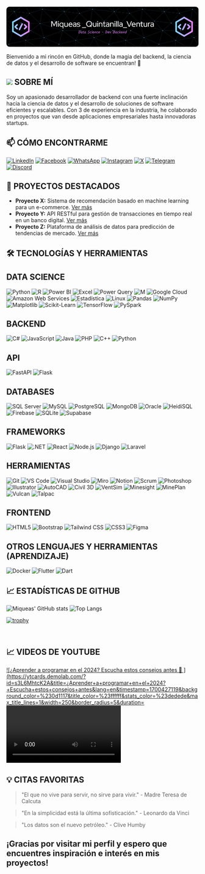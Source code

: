 
![Banner de Miqueas](github-header.png)

Bienvenido a mi rincón en GitHub, donde la magia del backend, la ciencia de datos y el desarrollo de software se encuentran! 🚀

##  <img src="https://media.giphy.com/media/v1.Y2lkPTc5MGI3NjExM3I3Mml5eWh0Zm40NGo4ODdhNjAyMTZncG0zNDBjZXpheWsydjljbCZlcD12MV9pbnRlcm5hbF9naWZfYnlfaWQmY3Q9cw/ahVlmHJzTMxygUxUou/giphy.gif" width="30"/>  SOBRE MÍ

Soy un apasionado desarrollador de backend con una fuerte inclinación hacia la ciencia de datos y el desarrollo de soluciones de software eficientes y escalables. Con 3 de experiencia en la industria, he colaborado en proyectos que van desde aplicaciones empresariales hasta innovadoras startups.

## 📫 CÓMO ENCONTRARME

[![LinkedIn](https://img.shields.io/badge/linkedin-%230077B5.svg?style=for-the-badge&logo=linkedin&logoColor=white)](https://www.linkedin.com/in/mqv/)  [![Facebook](https://img.shields.io/badge/Facebook-%231877F2.svg?style=for-the-badge&logo=Facebook&logoColor=white)](https://web.facebook.com/Miqueas.Quintanilla)  [![WhatsApp](https://img.shields.io/badge/WhatsApp-25D366?style=for-the-badge&logo=whatsapp&logoColor=white)]( https://w.app/Miqueas)   [![Instagram](https://img.shields.io/badge/Instagram-%23E4405F.svg?style=for-the-badge&logo=Instagram&logoColor=white)](https://www.instagram.com/miqueasquintanilla/)  [![X](https://img.shields.io/badge/X-%23000000.svg?style=for-the-badge&logo=X&logoColor=white)](https://twitter.com/MiCkYMattheus)  [![Telegram](https://img.shields.io/badge/Telegram-2CA5E0?style=for-the-badge&logo=telegram&logoColor=white)](https://t.me/Miqui7)  [![Discord](https://img.shields.io/badge/Discord-%235865F2.svg?style=for-the-badge&logo=discord&logoColor=white)](https://discordapp.com/users/1010018201339445389)

## 🌟 PROYECTOS DESTACADOS

- **Proyecto X:** Sistema de recomendación basado en machine learning para un e-commerce. [Ver más](#)
- **Proyecto Y:** API RESTful para gestión de transacciones en tiempo real en un banco digital. [Ver más](#)
- **Proyecto Z:** Plataforma de análisis de datos para predicción de tendencias de mercado. [Ver más](#)

## 🛠️ TECNOLOGÍAS Y HERRAMIENTAS

## DATA SCIENCE
![Python](https://img.shields.io/badge/Python-%233776AB.svg?style=for-the-badge&logo=python&logoColor=white)
![R](https://img.shields.io/badge/R-%23276DC3.svg?style=for-the-badge&logo=r&logoColor=white)
![Power BI](https://img.shields.io/badge/Power_BI-F2C811?style=for-the-badge&logo=power-bi&logoColor=black)
![Excel](https://img.shields.io/badge/Excel-%23217346.svg?style=for-the-badge&logo=microsoft-excel&logoColor=white)
![Power Query](https://img.shields.io/badge/Power_Query-%23316192.svg?style=for-the-badge&logo=powerbi&logoColor=white)
![M](https://img.shields.io/badge/M-%2300A4E4.svg?style=for-the-badge&logo=Power%20BI&logoColor=white)
![Google Cloud](https://img.shields.io/badge/Google_Cloud-%234285F4.svg?style=for-the-badge&logo=google-cloud&logoColor=white)
![Amazon Web Services](https://img.shields.io/badge/AWS-%23232F3E.svg?style=for-the-badge&logo=amazon-aws&logoColor=white)
![Estadística](https://img.shields.io/badge/Estadística-%2312100E.svg?style=for-the-badge)
![Linux](https://img.shields.io/badge/Linux-FCC624?style=for-the-badge&logo=linux&logoColor=black)
![Pandas](https://img.shields.io/badge/Pandas-%23150458.svg?style=for-the-badge&logo=pandas&logoColor=white)
![NumPy](https://img.shields.io/badge/NumPy-%23013243.svg?style=for-the-badge&logo=numpy&logoColor=white)
![Matplotlib](https://img.shields.io/badge/Matplotlib-%23007ACC.svg?style=for-the-badge&logo=matplotlib&logoColor=white)
![Scikit-Learn](https://img.shields.io/badge/Scikit_Learn-%23F7931E.svg?style=for-the-badge&logo=scikit-learn&logoColor=white)
![TensorFlow](https://img.shields.io/badge/TensorFlow-%23FF6F00.svg?style=for-the-badge&logo=TensorFlow&logoColor=white)
![PySpark](https://img.shields.io/badge/PySpark-%23E25A1C.svg?style=for-the-badge&logo=apache-spark&logoColor=white)


## BACKEND
![C#](https://img.shields.io/badge/C%23-%239146FF.svg?style=for-the-badge&logo=c-sharp&logoColor=white)
![JavaScript](https://img.shields.io/badge/JavaScript-%23F7DF1E.svg?style=for-the-badge&logo=javascript&logoColor=black)
![Java](https://img.shields.io/badge/Java-%23ED8B00.svg?style=for-the-badge&logo=java&logoColor=white)
![PHP](https://img.shields.io/badge/PHP-%23777BB4.svg?style=for-the-badge&logo=php&logoColor=white)
![C++](https://img.shields.io/badge/C++-%2300599C.svg?style=for-the-badge&logo=c%2B%2B&logoColor=white)
![Python](https://img.shields.io/badge/Python-%233776AB.svg?style=for-the-badge&logo=python&logoColor=white)


## API
![FastAPI](https://img.shields.io/badge/FastAPI-%2300D7A7.svg?style=for-the-badge&logo=fastapi&logoColor=white)
![Flask](https://img.shields.io/badge/Flask-%23000.svg?style=for-the-badge&logo=flask&logoColor=white)

## DATABASES
![SQL Server](https://img.shields.io/badge/SQL_Server-%23CC2927.svg?style=for-the-badge&logo=microsoft-sql-server&logoColor=white)
![MySQL](https://img.shields.io/badge/MySQL-%2300f.svg?style=for-the-badge&logo=mysql&logoColor=white)
![PostgreSQL](https://img.shields.io/badge/PostgreSQL-%23316192.svg?style=for-the-badge&logo=postgresql&logoColor=white)
![MongoDB](https://img.shields.io/badge/MongoDB-%234ea94b.svg?style=for-the-badge&logo=mongodb&logoColor=white)
![Oracle](https://img.shields.io/badge/Oracle-%23F00000.svg?style=for-the-badge&logo=oracle&logoColor=white)
![HeidiSQL](https://img.shields.io/badge/HeidiSQL-%230096D8.svg?style=for-the-badge&logo=heidisql&logoColor=white)
![Firebase](https://img.shields.io/badge/Firebase-%23FFCA28.svg?style=for-the-badge&logo=firebase&logoColor=black)
![SQLite](https://img.shields.io/badge/SQLite-%2307405e.svg?style=for-the-badge&logo=sqlite&logoColor=white)
![Supabase](https://img.shields.io/badge/Supabase-3ECF8E?style=for-the-badge&logo=supabase&logoColor=white)

## FRAMEWORKS
![Flask](https://img.shields.io/badge/Flask-%23000.svg?style=for-the-badge&logo=flask&logoColor=white)
![.NET](https://img.shields.io/badge/.NET-%23512BD4.svg?style=for-the-badge&logo=.net&logoColor=white)
![React](https://img.shields.io/badge/React-%2320232a.svg?style=for-the-badge&logo=react&logoColor=%2361DAFB)
![Node.js](https://img.shields.io/badge/Node.js-%2343853D.svg?style=for-the-badge&logo=node.js&logoColor=white)
![Django](https://img.shields.io/badge/Django-%23092E20.svg?style=for-the-badge&logo=django&logoColor=white)
![Laravel](https://img.shields.io/badge/Laravel-%23FF2D20.svg?style=for-the-badge&logo=laravel&logoColor=white)

## HERRAMIENTAS
![Git](https://img.shields.io/badge/Git-%23F05032.svg?style=for-the-badge&logo=git&logoColor=white)
![VS Code](https://img.shields.io/badge/VS_Code-%23007ACC.svg?style=for-the-badge&logo=visual-studio-code&logoColor=white)
![Visual Studio](https://img.shields.io/badge/Visual_Studio-%235C2D91.svg?style=for-the-badge&logo=visual-studio&logoColor=white)
![Miro](https://img.shields.io/badge/Miro-%23005BC4.svg?style=for-the-badge&logo=miro&logoColor=white)
![Notion](https://img.shields.io/badge/Notion-%23000000.svg?style=for-the-badge&logo=notion&logoColor=white)
![Scrum](https://img.shields.io/badge/Scrum-%230072b5.svg?style=for-the-badge&logo=scrum&logoColor=white)
![Photoshop](https://img.shields.io/badge/Photoshop-%2331A8FF.svg?style=for-the-badge&logo=adobe-photoshop&logoColor=white)
![Illustrator](https://img.shields.io/badge/Illustrator-%23FF9A00.svg?style=for-the-badge&logo=adobe-illustrator&logoColor=white)
![AutoCAD](https://img.shields.io/badge/AutoCAD-%23205BA4.svg?style=for-the-badge&logo=autocad&logoColor=white)
![Civil 3D](https://img.shields.io/badge/Civil_3D-%23205BA4.svg?style=for-the-badge&logo=autodesk&logoColor=white)
![VentSim](https://img.shields.io/badge/VentSim-%23424242.svg?style=for-the-badge)
![Minesight](https://img.shields.io/badge/Minesight-%23004d7b.svg?style=for-the-badge)
![MinePlan](https://img.shields.io/badge/MinePlan-%23333333.svg?style=for-the-badge)
![Vulcan](https://img.shields.io/badge/Vulcan-%2343853D.svg?style=for-the-badge)
![Talpac](https://img.shields.io/badge/Talpac-%2361648C.svg?style=for-the-badge)

## FRONTEND
![HTML5](https://img.shields.io/badge/HTML5-%23E34F26.svg?style=for-the-badge&logo=html5&logoColor=white)
![Bootstrap](https://img.shields.io/badge/Bootstrap-%23563D7C.svg?style=for-the-badge&logo=bootstrap&logoColor=white)
![Tailwind CSS](https://img.shields.io/badge/Tailwind_CSS-%231a202c.svg?style=for-the-badge&logo=tailwind-css&logoColor=white)
![CSS3](https://img.shields.io/badge/CSS3-%231572B6.svg?style=for-the-badge&logo=css3&logoColor=white)
![Figma](https://img.shields.io/badge/Figma-%23F24E1E.svg?style=for-the-badge&logo=figma&logoColor=white)

## OTROS LENGUAJES Y HERRAMIENTAS (APRENDIZAJE)
![Docker](https://img.shields.io/badge/Docker-%230db7ed.svg?style=for-the-badge&logo=docker&logoColor=white)
![Flutter](https://img.shields.io/badge/Flutter-%2302569B.svg?style=for-the-badge&logo=flutter&logoColor=white)
![Dart](https://img.shields.io/badge/Dart-%230175C2.svg?style=for-the-badge&logo=dart&logoColor=white)



## 📈 ESTADÍSTICAS DE GITHUB
![Miqueas' GitHub stats](https://github-readme-stats.vercel.app/api?username=Miqueas7&show_icons=true&theme=dark) ![Top Langs](https://github-readme-stats.vercel.app/api/top-langs/?username=Miqueas7&layout=compact&theme=dark)

[![trophy](https://github-profile-trophy.vercel.app/?username=Miqueas7&theme=onedark)](https://github.com/ryo-ma/github-profile-trophy)

<img src="https://komarev.com/ghpvc/?username=condorcoders&style=flat-square&color=blue" alt=""/>

## 📈 VIDEOS DE YOUTUBE
<!-- BEGIN YOUTUBE-CARDS -->
[![¿Aprender a programar en el 2024? Escucha estos consejos antes 📢
](https://ytcards.demolab.com/?id=s3L6MhtcK2A&title=¿Aprender+a+programar+en+el+2024?+Escucha+estos+consejos+antes&lang=en&timestamp=1700427119&background_color=%230d1117&title_color=%23ffffff&stats_color=%23dedede&max_title_lines=1&width=250&border_radius=5&duration=<video duration in seconds> "<video title>")](https://www.youtube.com/watch?v=CKB7C3x_NH4&t=17s&ab_channel=SergioAlejandroCampos-EXCELeINFO)
<!-- END YOUTUBE-CARDS -->

## 💡 CITAS FAVORITAS
> "El que no vive para servir, no sirve para vivir." - Madre Teresa de Calcuta

> "En la simplicidad está la última sofisticación." - Leonardo da Vinci

> "Los datos son el nuevo petróleo." - Clive Humby

## ¡Gracias por visitar mi perfil y espero que encuentres inspiración e interés en mis proyectos!
